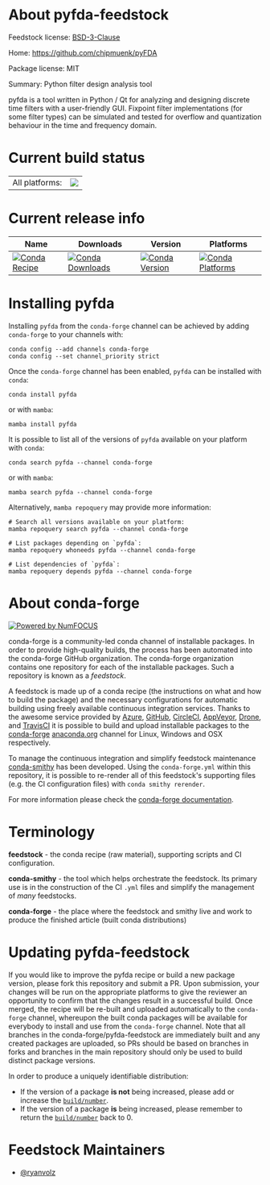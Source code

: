 About pyfda-feedstock
=====================

Feedstock license: [BSD-3-Clause](https://github.com/conda-forge/pyfda-feedstock/blob/main/LICENSE.txt)

Home: https://github.com/chipmuenk/pyFDA

Package license: MIT

Summary: Python filter design analysis tool

pyfda is a tool written in Python / Qt for analyzing and designing discrete time filters with a user-friendly GUI. Fixpoint filter implementations (for some filter types) can be simulated and tested for overflow and quantization behaviour in the time and frequency domain.


Current build status
====================


<table><tr><td>All platforms:</td>
    <td>
      <a href="https://dev.azure.com/conda-forge/feedstock-builds/_build/latest?definitionId=19891&branchName=main">
        <img src="https://dev.azure.com/conda-forge/feedstock-builds/_apis/build/status/pyfda-feedstock?branchName=main">
      </a>
    </td>
  </tr>
</table>

Current release info
====================

| Name | Downloads | Version | Platforms |
| --- | --- | --- | --- |
| [![Conda Recipe](https://img.shields.io/badge/recipe-pyfda-green.svg)](https://anaconda.org/conda-forge/pyfda) | [![Conda Downloads](https://img.shields.io/conda/dn/conda-forge/pyfda.svg)](https://anaconda.org/conda-forge/pyfda) | [![Conda Version](https://img.shields.io/conda/vn/conda-forge/pyfda.svg)](https://anaconda.org/conda-forge/pyfda) | [![Conda Platforms](https://img.shields.io/conda/pn/conda-forge/pyfda.svg)](https://anaconda.org/conda-forge/pyfda) |

Installing pyfda
================

Installing `pyfda` from the `conda-forge` channel can be achieved by adding `conda-forge` to your channels with:

```
conda config --add channels conda-forge
conda config --set channel_priority strict
```

Once the `conda-forge` channel has been enabled, `pyfda` can be installed with `conda`:

```
conda install pyfda
```

or with `mamba`:

```
mamba install pyfda
```

It is possible to list all of the versions of `pyfda` available on your platform with `conda`:

```
conda search pyfda --channel conda-forge
```

or with `mamba`:

```
mamba search pyfda --channel conda-forge
```

Alternatively, `mamba repoquery` may provide more information:

```
# Search all versions available on your platform:
mamba repoquery search pyfda --channel conda-forge

# List packages depending on `pyfda`:
mamba repoquery whoneeds pyfda --channel conda-forge

# List dependencies of `pyfda`:
mamba repoquery depends pyfda --channel conda-forge
```


About conda-forge
=================

[![Powered by
NumFOCUS](https://img.shields.io/badge/powered%20by-NumFOCUS-orange.svg?style=flat&colorA=E1523D&colorB=007D8A)](https://numfocus.org)

conda-forge is a community-led conda channel of installable packages.
In order to provide high-quality builds, the process has been automated into the
conda-forge GitHub organization. The conda-forge organization contains one repository
for each of the installable packages. Such a repository is known as a *feedstock*.

A feedstock is made up of a conda recipe (the instructions on what and how to build
the package) and the necessary configurations for automatic building using freely
available continuous integration services. Thanks to the awesome service provided by
[Azure](https://azure.microsoft.com/en-us/services/devops/), [GitHub](https://github.com/),
[CircleCI](https://circleci.com/), [AppVeyor](https://www.appveyor.com/),
[Drone](https://cloud.drone.io/welcome), and [TravisCI](https://travis-ci.com/)
it is possible to build and upload installable packages to the
[conda-forge](https://anaconda.org/conda-forge) [anaconda.org](https://anaconda.org/)
channel for Linux, Windows and OSX respectively.

To manage the continuous integration and simplify feedstock maintenance
[conda-smithy](https://github.com/conda-forge/conda-smithy) has been developed.
Using the ``conda-forge.yml`` within this repository, it is possible to re-render all of
this feedstock's supporting files (e.g. the CI configuration files) with ``conda smithy rerender``.

For more information please check the [conda-forge documentation](https://conda-forge.org/docs/).

Terminology
===========

**feedstock** - the conda recipe (raw material), supporting scripts and CI configuration.

**conda-smithy** - the tool which helps orchestrate the feedstock.
                   Its primary use is in the construction of the CI ``.yml`` files
                   and simplify the management of *many* feedstocks.

**conda-forge** - the place where the feedstock and smithy live and work to
                  produce the finished article (built conda distributions)


Updating pyfda-feedstock
========================

If you would like to improve the pyfda recipe or build a new
package version, please fork this repository and submit a PR. Upon submission,
your changes will be run on the appropriate platforms to give the reviewer an
opportunity to confirm that the changes result in a successful build. Once
merged, the recipe will be re-built and uploaded automatically to the
`conda-forge` channel, whereupon the built conda packages will be available for
everybody to install and use from the `conda-forge` channel.
Note that all branches in the conda-forge/pyfda-feedstock are
immediately built and any created packages are uploaded, so PRs should be based
on branches in forks and branches in the main repository should only be used to
build distinct package versions.

In order to produce a uniquely identifiable distribution:
 * If the version of a package **is not** being increased, please add or increase
   the [``build/number``](https://docs.conda.io/projects/conda-build/en/latest/resources/define-metadata.html#build-number-and-string).
 * If the version of a package **is** being increased, please remember to return
   the [``build/number``](https://docs.conda.io/projects/conda-build/en/latest/resources/define-metadata.html#build-number-and-string)
   back to 0.

Feedstock Maintainers
=====================

* [@ryanvolz](https://github.com/ryanvolz/)

